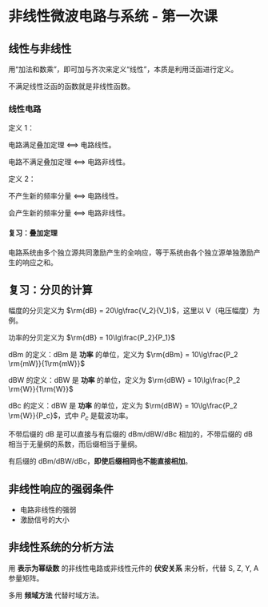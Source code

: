 # 非线性微波电路与系统 - 第一次课

## 线性与非线性

用“加法和数乘”，即可加与齐次来定义“线性”，本质是利用泛函进行定义。

不满足线性泛函的函数就是非线性函数。

### 线性电路

定义 1：

电路满足叠加定理 <==> 电路线性。

电路不满足叠加定理 <==> 电路非线性。

定义 2：

不产生新的频率分量 <==> 电路线性。

会产生新的频率分量 <==> 电路非线性。

#### 复习：叠加定理

电路系统由多个独立源共同激励产生的全响应，等于系统由各个独立源单独激励产生的响应之和。

## 复习：分贝的计算

幅度的分贝定义为 $\rm{dB} = 20\lg\frac{V_2}{V_1}$，这里以 V（电压幅度）为例。

功率的分贝定义为 $\rm{dB} = 10\lg\frac{P_2}{P_1}$

dBm 的定义：dBm 是 **功率** 的单位，定义为 $\rm{dBm} = 10\lg\frac{P_2 \rm{mW}}{1\rm{mW}}$

dBW 的定义：dBW 是 **功率** 的单位，定义为 $\rm{dBW} = 10\lg\frac{P_2 \rm{W}}{1\rm{W}}$

dBc 的定义：dBW 是 **功率** 的单位，定义为 $\rm{dBW} = 10\lg\frac{P_2 \rm{W}}{P_c}$，式中 $P_c$ 是载波功率。

不带后缀的 dB 是可以直接与有后缀的 dBm/dBW/dBc 相加的，不带后缀的 dB 相当于无量纲的系数，而后缀相当于量纲。

有后缀的 dBm/dBW/dBc，**即使后缀相同也不能直接相加**。

## 非线性响应的强弱条件

- 电路非线性的强弱
- 激励信号的大小

## 非线性系统的分析方法

用 **表示为幂级数** 的非线性电路或非线性元件的 **伏安关系** 来分析，代替 S, Z, Y, A 参量矩阵。

多用 **频域方法** 代替时域方法。